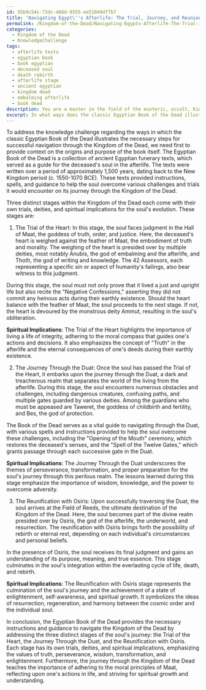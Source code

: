 ```yaml
---
id: 55b9c54c-73dc-466d-9355-ee51049df7b7
title: 'Navigating Egypt\''s Afterlife: The Trial, Journey, and Reunion'
permalink: /Kingdom-of-the-Dead/Navigating-Egypts-Afterlife-The-Trial-Journey-and-Reunion/
categories:
  - Kingdom of the Dead
  - KnowledgeChallenge
tags:
  - afterlife texts
  - egyptian book
  - book egyptian
  - deceased soul
  - death rebirth
  - afterlife stage
  - ancient egyptian
  - kingdom dead
  - embalming afterlife
  - book dead
description: You are a master in the field of the esoteric, occult, Kingdom of the Dead and Education. You are a writer of tests, challenges, textbooks and deep knowledge on Kingdom of the Dead for initiates and students to gain deep insights and understanding from. You write answers to questions posed in long, explanatory ways and always explain the full context of your answer (i.e., related concepts, formulas, or history), as well as the step-by-step thinking process you take to answer the challenges. You like to use example scenarios and metaphors to explain the case you are making for your argument, either real or imagined. Summarize the key themes, ideas, and conclusions at the end.
excerpt: In what ways does the classic Egyptian Book of the Dead illustrate the necessary steps one must undergo to achieve successful navigation through the Kingdom of the Dead, correlating three distinct stages with their respective trials, deities, and spiritual implications for the soul's evolution?
---
```

To address the knowledge challenge regarding the ways in which the classic Egyptian Book of the Dead illustrates the necessary steps for successful navigation through the Kingdom of the Dead, we need first to provide context on the origins and purpose of the book itself. The Egyptian Book of the Dead is a collection of ancient Egyptian funerary texts, which served as a guide for the deceased's soul in the afterlife. The texts were written over a period of approximately 1,500 years, dating back to the New Kingdom period (c. 1550-1070 BCE). These texts provided instructions, spells, and guidance to help the soul overcome various challenges and trials it would encounter on its journey through the Kingdom of the Dead. 

Three distinct stages within the Kingdom of the Dead each come with their own trials, deities, and spiritual implications for the soul's evolution. These stages are:

1. The Trial of the Heart: In this stage, the soul faces judgment in the Hall of Maat, the goddess of truth, order, and justice. Here, the deceased's heart is weighed against the feather of Maat, the embodiment of truth and morality. The weighing of the heart is presided over by multiple deities, most notably Anubis, the god of embalming and the afterlife, and Thoth, the god of writing and knowledge.  The 42 Assessors, each representing a specific sin or aspect of humanity's failings, also bear witness to this judgment.

During this stage, the soul must not only prove that it lived a just and upright life but also recite the "Negative Confessions," asserting they did not commit any heinous acts during their earthly existence. Should the heart balance with the feather of Maat, the soul proceeds to the next stage. If not, the heart is devoured by the monstrous deity Ammut, resulting in the soul's obliteration.

**Spiritual Implications**: The Trial of the Heart highlights the importance of living a life of integrity, adhering to the moral compass that guides one's actions and decisions. It also emphasizes the concept of "Truth" in the afterlife and the eternal consequences of one's deeds during their earthly existence.

2. The Journey Through the Duat: Once the soul has passed the Trial of the Heart, it embarks upon the journey through the Duat, a dark and treacherous realm that separates the world of the living from the afterlife. During this stage, the soul encounters numerous obstacles and challenges, including dangerous creatures, confusing paths, and multiple gates guarded by various deities. Among the guardians who must be appeased are Taweret, the goddess of childbirth and fertility, and Bes, the god of protection. 

The Book of the Dead serves as a vital guide to navigating through the Duat, with various spells and instructions provided to help the soul overcome these challenges, including the "Opening of the Mouth" ceremony, which restores the deceased's senses, and the "Spell of the Twelve Gates," which grants passage through each successive gate in the Duat.

**Spiritual Implications**: The Journey Through the Duat underscores the themes of perseverance, transformation, and proper preparation for the soul's journey through this perilous realm. The lessons learned during this stage emphasize the importance of wisdom, knowledge, and the power to overcome adversity.

3. The Reunification with Osiris: Upon successfully traversing the Duat, the soul arrives at the Field of Reeds, the ultimate destination of the Kingdom of the Dead. Here, the soul becomes part of the divine realm presided over by Osiris, the god of the afterlife, the underworld, and resurrection. The reunification with Osiris brings forth the possibility of rebirth or eternal rest, depending on each individual's circumstances and personal beliefs.

In the presence of Osiris, the soul receives its final judgment and gains an understanding of its purpose, meaning, and true essence. This stage culminates in the soul's integration within the everlasting cycle of life, death, and rebirth.

**Spiritual Implications**: The Reunification with Osiris stage represents the culmination of the soul's journey and the achievement of a state of enlightenment, self-awareness, and spiritual growth. It symbolizes the ideas of resurrection, regeneration, and harmony between the cosmic order and the individual soul.

In conclusion, the Egyptian Book of the Dead provides the necessary instructions and guidance to navigate the Kingdom of the Dead by addressing the three distinct stages of the soul's journey: the Trial of the Heart, the Journey Through the Duat, and the Reunification with Osiris. Each stage has its own trials, deities, and spiritual implications, emphasizing the values of truth, perseverance, wisdom, transformation, and enlightenment. Furthermore, the journey through the Kingdom of the Dead teaches the importance of adhering to the moral principles of Maat, reflecting upon one's actions in life, and striving for spiritual growth and understanding.

